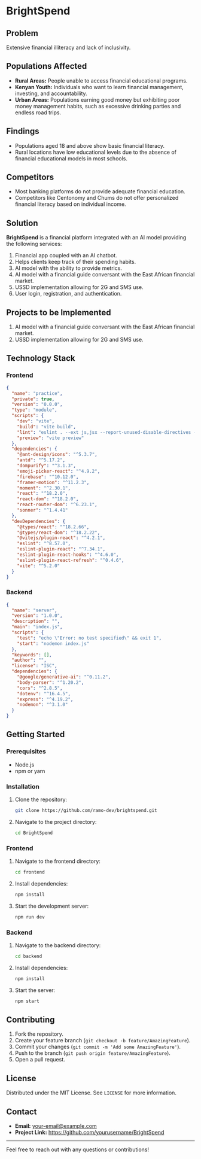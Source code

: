 # BrightSpend

## Problem

Extensive financial illiteracy and lack of inclusivity.

## Populations Affected

- **Rural Areas:** People unable to access financial educational programs.
- **Kenyan Youth:** Individuals who want to learn financial management, investing, and accountability.
- **Urban Areas:** Populations earning good money but exhibiting poor money management habits, such as excessive drinking parties and endless road trips.

## Findings

- Populations aged 18 and above show basic financial literacy.
- Rural locations have low educational levels due to the absence of financial educational models in most schools.

## Competitors

- Most banking platforms do not provide adequate financial education.
- Competitors like Centonomy and Chums do not offer personalized financial literacy based on individual income.

## Solution

**BrightSpend** is a financial platform integrated with an AI model providing the following services:

1. Financial app coupled with an AI chatbot.
2. Helps clients keep track of their spending habits.
3. AI model with the ability to provide metrics.
4. AI model with a financial guide conversant with the East African financial market.
5. USSD implementation allowing for 2G and SMS use.
6. User login, registration, and authentication.

## Projects to be Implemented

1. AI model with a financial guide conversant with the East African financial market.
2. USSD implementation allowing for 2G and SMS use.

## Technology Stack

### Frontend

```json
{
  "name": "practice",
  "private": true,
  "version": "0.0.0",
  "type": "module",
  "scripts": {
    "dev": "vite",
    "build": "vite build",
    "lint": "eslint . --ext js,jsx --report-unused-disable-directives --max-warnings 0",
    "preview": "vite preview"
  },
  "dependencies": {
    "@ant-design/icons": "^5.3.7",
    "antd": "^5.17.2",
    "dompurify": "^3.1.3",
    "emoji-picker-react": "^4.9.2",
    "firebase": "^10.12.0",
    "framer-motion": "^11.2.3",
    "moment": "^2.30.1",
    "react": "^18.2.0",
    "react-dom": "^18.2.0",
    "react-router-dom": "^6.23.1",
    "sonner": "^1.4.41"
  },
  "devDependencies": {
    "@types/react": "^18.2.66",
    "@types/react-dom": "^18.2.22",
    "@vitejs/plugin-react": "^4.2.1",
    "eslint": "^8.57.0",
    "eslint-plugin-react": "^7.34.1",
    "eslint-plugin-react-hooks": "^4.6.0",
    "eslint-plugin-react-refresh": "^0.4.6",
    "vite": "^5.2.0"
  }
}
```

### Backend

```json
{
  "name": "server",
  "version": "1.0.0",
  "description": "",
  "main": "index.js",
  "scripts": {
    "test": "echo \"Error: no test specified\" && exit 1",
    "start": "nodemon index.js"
  },
  "keywords": [],
  "author": "",
  "license": "ISC",
  "dependencies": {
    "@google/generative-ai": "^0.11.2",
    "body-parser": "^1.20.2",
    "cors": "^2.8.5",
    "dotenv": "^16.4.5",
    "express": "^4.19.2",
    "nodemon": "^3.1.0"
  }
}
```

## Getting Started

### Prerequisites

- Node.js
- npm or yarn

### Installation

1. Clone the repository:
   ```sh
   git clone https://github.com/ramo-dev/brightspend.git
   ```
2. Navigate to the project directory:
   ```sh
   cd BrightSpend
   ```

### Frontend

1. Navigate to the frontend directory:
   ```sh
   cd frontend
   ```
2. Install dependencies:
   ```sh
   npm install
   ```
3. Start the development server:
   ```sh
   npm run dev
   ```

### Backend

1. Navigate to the backend directory:
   ```sh
   cd backend
   ```
2. Install dependencies:
   ```sh
   npm install
   ```
3. Start the server:
   ```sh
   npm start
   ```

## Contributing

1. Fork the repository.
2. Create your feature branch (`git checkout -b feature/AmazingFeature`).
3. Commit your changes (`git commit -m 'Add some AmazingFeature'`).
4. Push to the branch (`git push origin feature/AmazingFeature`).
5. Open a pull request.

## License

Distributed under the MIT License. See `LICENSE` for more information.

## Contact

- **Email:** your-email@example.com
- **Project Link:** https://github.com/yourusername/BrightSpend

---

Feel free to reach out with any questions or contributions!
